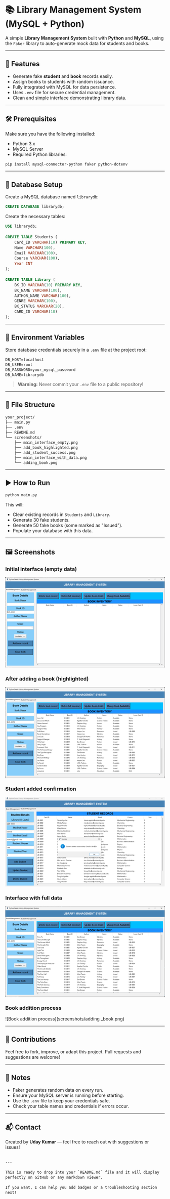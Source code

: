 
# 📚 Library Management System (MySQL + Python)

A simple **Library Management System** built with **Python** and **MySQL**, using the `Faker` library to auto-generate mock data for students and books.

---

## 🚀 Features

- Generate fake **student** and **book** records easily.
- Assign books to students with random issuance.
- Fully integrated with MySQL for data persistence.
- Uses `.env` file for secure credential management.
- Clean and simple interface demonstrating library data.

---

## 🛠️ Prerequisites

Make sure you have the following installed:

- Python 3.x
- MySQL Server
- Required Python libraries:

```bash
pip install mysql-connector-python faker python-dotenv
````

---

## 🧱 Database Setup

Create a MySQL database named `librarydb`:

```sql
CREATE DATABASE librarydb;
```

Create the necessary tables:

```sql
USE librarydb;

CREATE TABLE Students (
    Card_ID VARCHAR(10) PRIMARY KEY,
    Name VARCHAR(100),
    Email VARCHAR(100),
    Course VARCHAR(100),
    Year INT
);

CREATE TABLE Library (
    BK_ID VARCHAR(10) PRIMARY KEY,
    BK_NAME VARCHAR(100),
    AUTHOR_NAME VARCHAR(100),
    GENRE VARCHAR(100),
    BK_STATUS VARCHAR(20),
    CARD_ID VARCHAR(10)
);
```

---

## 🔐 Environment Variables

Store database credentials securely in a `.env` file at the project root:

```env
DB_HOST=localhost
DB_USER=root
DB_PASSWORD=your_mysql_password
DB_NAME=librarydb
```

> **Warning:** Never commit your `.env` file to a public repository!

---

## 📂 File Structure

```
your_project/
├── main.py
├── .env
├── README.md
└── screenshots/
    ├── main_interface_empty.png
    ├── add_book_highlighted.png
    ├── add_student_success.png
    ├── main_interface_with_data.png
    └── adding_book.png
```

---

## ▶️ How to Run

```bash
python main.py
```

This will:

* Clear existing records in `Students` and `Library`.
* Generate 30 fake students.
* Generate 50 fake books (some marked as "Issued").
* Populate your database with this data.

---

## 🖼️ Screenshots

### Initial interface (empty data)

![Initial interface](screenshots/main_interface_empty.png)

### After adding a book (highlighted)

![Add book highlighted](screenshots/add_book_highlighted.png)

### Student added confirmation

![Student added confirmation](screenshots/add_student_success.png)

### Interface with full data

![Interface with full data](screenshots/main_interface_with_data.png)

### Book addition process

![Book addition process](screenshots/adding _book.png)

---

## 🙌 Contributions

Feel free to fork, improve, or adapt this project. Pull requests and suggestions are welcome!

---

## 🧠 Notes

* Faker generates random data on every run.
* Ensure your MySQL server is running before starting.
* Use the `.env` file to keep your credentials safe.
* Check your table names and credentials if errors occur.

---

## 📬 Contact

Created by **Uday Kumar** — feel free to reach out with suggestions or issues!

```

---

This is ready to drop into your `README.md` file and it will display perfectly on GitHub or any markdown viewer.

If you want, I can help you add badges or a troubleshooting section next!
```
